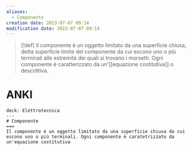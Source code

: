 ```yaml
---
aliases:
  - Componente
creation date: 2023-07-07 09:14
modification date: 2023-07-07 09:14
---
```


>[!def]
>Il componente è un oggetto limitato da una superficie chiusa, detta superficie limite del componente da cui escono uno o più terminali alle estremità dei quali si trovano i morsetti.
>Ogni componente è caratterizzato da un'[[equazione costitutiva]] o descrittiva.

# ANKI

```anki
deck: Elettrotecnica
---
# Componente
===
Il componente è un oggetto limitato da una superficie chiusa da cui escono uno o più terminali. Ogni componente è caratetrizzato da un'equazione costitutiva
```
